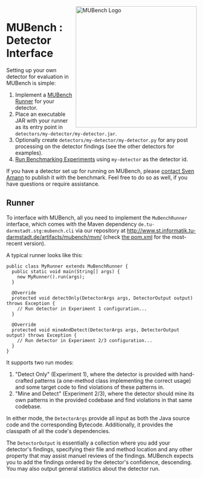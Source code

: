 <img align="right" width="320" height="320" alt="MUBench Logo" src="https://raw.githubusercontent.com/stg-tud/MUBench/master/meta/logo.png" />

# MUBench : Detector Interface

Setting up your own detector for evaluation in MUBench is simple:

1. Implement a [MUBench Runner](#runner) for your detector.
2. Place an executable JAR with your runner as its entry point in `detectors/my-detector/my-detector.jar`.
3. Optionally create `detectors/my-detector/my-detector.py` for any post processing on the detector findings (see the other detectors for examples).
4. [Run Benchmarking Experiments](../mubench.pipeline/) using `my-detector` as the detector id.

If you have a detector set up for running on MUBench, please [contact Sven Amann](http://www.stg.tu-darmstadt.de/staff/sven_amann) to publish it with the benchmark. Feel free to do so as well, if you have questions or require assistance.

## Runner

To interface with MUBench, all you need to implement the `MuBenchRunner` interface, which comes with the Maven dependency `de.tu-darmstadt.stg:mubench.cli` via our repository at http://www.st.informatik.tu-darmstadt.de/artifacts/mubench/mvn/ (check [the pom.xml](pom.xml) for the most-recent version).

A typical runner looks like this:

    public class MyRunner extends MuBenchRunner {
      public static void main(String[] args) {
        new MyRunner().run(args);
      }
      
      @Override
      protected void detectOnly(DetectorArgs args, DetectorOutput output) throws Exception {
        // Run detector in Experiment 1 configuration...
      }
      
      @Override
      protected void mineAndDetect(DetectorArgs args, DetectorOutput output) throws Exception {
        // Run detector in Experiment 2/3 configuration...
      }
    }

It supports two run modes:

1. "Detect Only" (Experiment 1), where the detector is provided with hand-crafted patterns (a one-method class implementing the correct usage) and some target code to find violations of these patterns in.
2. "Mine and Detect" (Experiment 2/3), where the detector should mine its own patterns in the provided codebase and find violations in that same codebase.

In either mode, the `DetectorArgs` provide all input as both the Java source code and the corresponding Bytecode. Additionally, it provides the classpath of all the code's dependencies.

The `DetectorOutput` is essentially a collection where you add your detector's findings, specifying their file and method location and any other property that may assist manuel reviews of the findings. MUBench expects you to add the findings ordered by the detector's confidence, descending. You may also output general statistics about the detector run.
